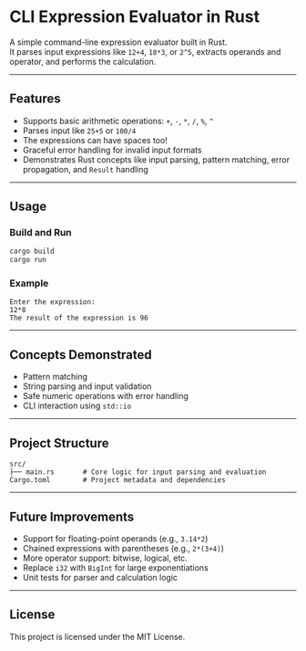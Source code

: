 # CLI Expression Evaluator in Rust

A simple command-line expression evaluator built in Rust.  
It parses input expressions like `12+4`, `18*3`, or `2^5`, extracts operands and operator, and performs the calculation.

---

## Features

- Supports basic arithmetic operations: `+`, `-`, `*`, `/`, `%`, `^`
- Parses input like `25+5` or `100/4`
- The expressions can have spaces too!
- Graceful error handling for invalid input formats
- Demonstrates Rust concepts like input parsing, pattern matching, error propagation, and `Result` handling

---

## Usage

### Build and Run

```bash
cargo build
cargo run
```

### Example

```
Enter the expression:
12*8
The result of the expression is 96
```

---

## Concepts Demonstrated

- Pattern matching
- String parsing and input validation
- Safe numeric operations with error handling
- CLI interaction using `std::io`

---

## Project Structure

```text
src/
├── main.rs       # Core logic for input parsing and evaluation
Cargo.toml        # Project metadata and dependencies
```

---

## Future Improvements

- Support for floating-point operands (e.g., `3.14*2`)
- Chained expressions with parentheses (e.g., `2*(3+4)`)
- More operator support: bitwise, logical, etc.
- Replace `i32` with `BigInt` for large exponentiations
- Unit tests for parser and calculation logic

---

## License

This project is licensed under the MIT License.

